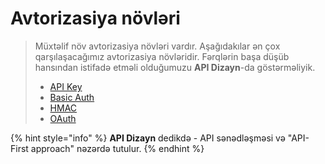 # Avtorizasiya növləri

> Müxtəlif növ avtorizasiya növləri vardır. Aşağıdakılar ən çox qarşılaşacağımız avtorizasiya növləridir. Fərqlərin başa düşüb hansından istifadə etməli olduğumuzu **API Dizayn**-da göstərməliyik.
>
> * [API Key](api-key.md)
> * [Basic Auth](https://idratherbewriting.com/learnapidoc/docapis\_more\_about\_authorization.html#basic\_auth)
> * [HMAC](https://idratherbewriting.com/learnapidoc/docapis\_more\_about\_authorization.html#hmac)
> * [OAuth](https://idratherbewriting.com/learnapidoc/docapis\_more\_about\_authorization.html#oauth)

{% hint style="info" %}
**API Dizayn** dedikdə - API sənədləşməsi və "API-First approach" nəzərdə tutulur.
{% endhint %}
